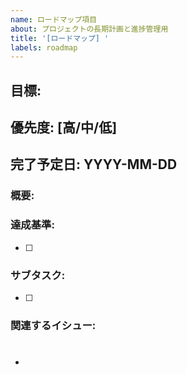 ```yaml
---
name: ロードマップ項目
about: プロジェクトの長期計画と進捗管理用
title: '[ロードマップ] '
labels: roadmap
---
```


## 目標:
## 優先度: [高/中/低]
## 完了予定日: YYYY-MM-DD

### 概要:

### 達成基準:
- [ ]

### サブタスク:
- [ ]

### 関連するイシュー:
- #
